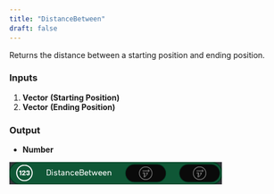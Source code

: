 ```yaml
---
title: "DistanceBetween"
draft: false
---
```

Returns the distance between a starting position and ending position.
### Inputs
1. **Vector**
    **(Starting Position)**
2. **Vector**
    **(Ending Position)**
### Output
-   **Number**

![DistanceBetween](https://raw.githubusercontent.com/battlefield-portal-community/Image-CDN/main/portal_blocks/DistanceBetween.png)